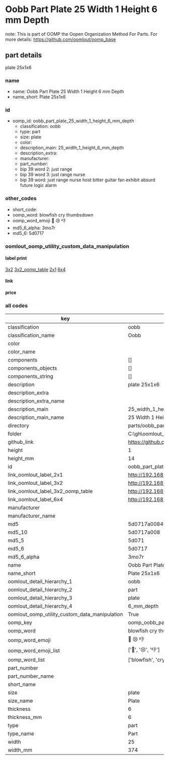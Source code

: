 # Oobb Part Plate 25 Width 1 Height 6 mm Depth  

note: This is part of OOMP the Oopen Organization Method For Parts. For more details: https://github.com/oomlout/oomp_base

##  part details
  



plate 25x1x6



### name
* name: Oobb Part Plate 25 Width 1 Height 6 mm Depth
* name_short: Plate 25x1x6 
### id
* oomp_id: oobb_part_plate_25_width_1_height_6_mm_depth
  * classification: oobb
  * type: part
  * size: plate
  * color: 
  * description_main: 25_width_1_height_6_mm_depth
  * description_extra: 
  * manufacturer: 
  * part_number: 
  * bip 39 word 2: just range
  * bip 39 word 3: just range nurse
  * bip 39 word: just range nurse host bitter guitar fan exhibit absurd future logic alarm

### other_codes
* short_code: 
* oomp_word: blowfish cry thumbsdown
* oomp_word_emoji :blowfish: :cry: :thumbsdown:
* md5_6_alpha: 3mo7r
* md5_6: 5d0717






### oomlout_oomp_utility_custom_data_manipulation
#### label print
[3x2](http://192.168.1.245:1112/?label=oomp%203mo7r)
[3x2_oomp_table](http://192.168.1.108:1112/?label=oomp%203mo7r)
[2x1](http://192.168.1.242:1112/?label=oomp%203mo7r)
[6x4](http://192.168.1.55:1112/?label=oomp%203mo7r)    

#### link

                              

#### price







### all codes 
| key | value |  
| --- | --- |  
| classification | oobb |  
| classification_name | Oobb |  
| color |  |  
| color_name |  |  
| components | [] |  
| components_objects | [] |  
| components_string | [] |  
| description | plate 25x1x6 |  
| description_extra |  |  
| description_extra_name |  |  
| description_main | 25_width_1_height_6_mm_depth |  
| description_main_name | 25 Width 1 Height 6 mm Depth |  
| directory | parts/oobb_part_plate_25_width_1_height_6_mm_depth |  
| folder | C:\gh\oomlout_oobb_version_4_generated_parts\things\oobb_part_plate_25_width_1_height_6_mm_depth |  
| github_link | https://github.com/oomlout/oomlout_oomp_part_src/tree/main/parts/oobb_part_plate_25_width_1_height_6_mm_depth |  
| height | 1 |  
| height_mm | 14 |  
| id | oobb_part_plate_25_width_1_height_6_mm_depth |  
| link_oomlout_label_2x1 | http://192.168.1.242:1112/?label=oomp%203mo7r |  
| link_oomlout_label_3x2 | http://192.168.1.245:1112/?label=oomp%203mo7r |  
| link_oomlout_label_3x2_oomp_table | http://192.168.1.108:1112/?label=oomp%203mo7r |  
| link_oomlout_label_6x4 | http://192.168.1.55:1112/?label=oomp%203mo7r |  
| manufacturer |  |  
| manufacturer_name |  |  
| md5 | 5d0717a0084f8a599f0b66e12f2c73cb |  
| md5_10 | 5d0717a008 |  
| md5_5 | 5d071 |  
| md5_6 | 5d0717 |  
| md5_6_alpha | 3mo7r |  
| name | Oobb Part Plate 25 Width 1 Height 6 mm Depth |  
| name_short | Plate 25x1x6  |  
| oomlout_detail_hierarchy_1 | oobb |  
| oomlout_detail_hierarchy_2 | part |  
| oomlout_detail_hierarchy_3 | plate |  
| oomlout_detail_hierarchy_4 | 6_mm_depth |  
| oomlout_oomp_utility_custom_data_manipulation | True |  
| oomp_key | oomp_oobb_part_plate_25_width_1_height_6_mm_depth |  
| oomp_word | blowfish cry thumbsdown |  
| oomp_word_emoji | :blowfish: :cry: :thumbsdown: |  
| oomp_word_emoji_list | [':blowfish:', ':cry:', ':thumbsdown:'] |  
| oomp_word_list | ['blowfish', 'cry', 'thumbsdown'] |  
| part_number |  |  
| part_number_name |  |  
| short_name |  |  
| size | plate |  
| size_name | Plate |  
| thickness | 6 |  
| thickness_mm | 6 |  
| type | part |  
| type_name | Part |  
| width | 25 |  
| width_mm | 374 |  
